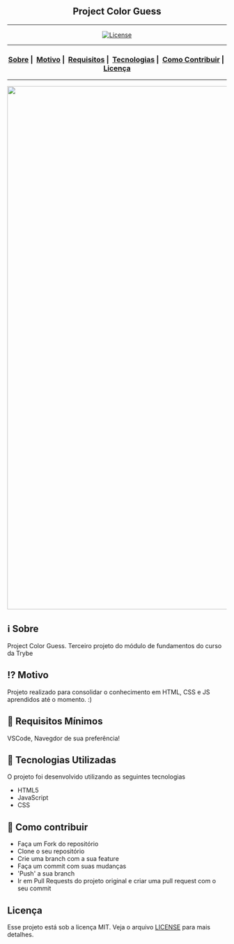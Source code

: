 <h2 align="center">Project Color Guess</h2>

___




<p align="center">
  <a href="LICENSE">
    <img alt="License" src="https://img.shields.io/badge/license-MIT-%23F8952D">
  </a>
</p>

___

<h3 align="center">
  <a href="#information_source-sobre">Sobre</a>&nbsp;|&nbsp;
  <a href="#interrobang-motivo">Motivo</a>&nbsp;|&nbsp;
  <a href="#seedling-requisitos-mínimos">Requisitos</a>&nbsp;|&nbsp;
  <a href="#rocket-tecnologias-utilizadas">Tecnologias</a>&nbsp;|&nbsp;
  <a href="#link-como-contribuir">Como Contribuir</a>&nbsp;|&nbsp;
  <a href="#licença">Licença</a>
</h3>

___

<img src="https://user-images.githubusercontent.com/42968718/154821186-0fa644d7-79e2-4ee0-87bd-930dc2007035.png" width="1200">

## :information_source: Sobre

Project Color Guess. Terceiro projeto do módulo de fundamentos do curso da Trybe

## :interrobang: Motivo

Projeto realizado para consolidar o conhecimento em HTML, CSS e JS aprendidos até o momento. :)

## :seedling: Requisitos Mínimos

VSCode, Navegdor de sua preferência!

## :rocket: Tecnologias Utilizadas 

O projeto foi desenvolvido utilizando as seguintes tecnologias

- HTML5
- JavaScript
- CSS

## :link: Como contribuir 

- Faça um Fork do repositório
- Clone o seu repositório
- Crie uma branch com a sua feature
- Faça um commit com suas mudanças
- 'Push' a sua branch
- Ir em Pull Requests do projeto original e criar uma pull request com o seu commit

## Licença 

Esse projeto está sob a licença MIT. Veja o arquivo [LICENSE](LICENSE) para mais detalhes.
